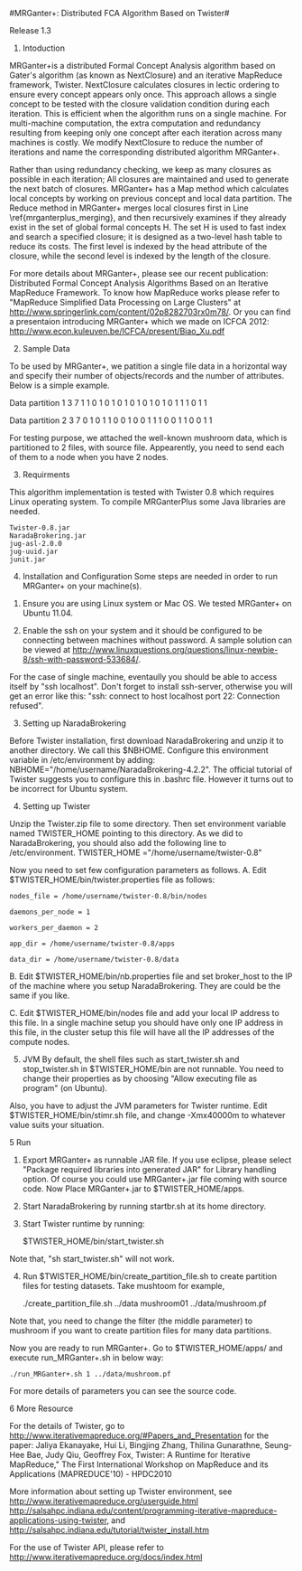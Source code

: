 #MRGanter+: Distributed FCA Algorithm Based on Twister#

Release 1.3

1. Intoduction

MRGanter+is a distributed Formal Concept Analysis algorithm based on Gater's algorithm (as known as NextClosure) and an iterative MapReduce framework, Twister.
NextClosure calculates closures in lectic ordering to ensure every concept appears only once. This approach allows a single concept to be tested with the closure validation condition during each iteration. This is efficient when the algorithm runs on a single machine. For multi-machine computation, the extra computation and redundancy resulting from keeping  only one concept after each iteration across many machines is costly. We modify NextClosure to reduce the number of iterations and name the corresponding distributed algorithm MRGanter+.

Rather than using redundancy checking, we keep as many closures as possible in each iteration; All closures are maintained and used to generate the next batch of closures. MRGanter+ has a Map method which calculates local concepts by working on previous concept and local data partition. The Reduce method in MRGanter+ merges local closures first in Line \ref{mrganterplus_merging}, and then recursively examines if they already exist in the set of global formal concepts H. The set H is used to fast index and search a specified closure; it is designed as a two-level hash table to reduce its costs. The first level is indexed by the head attribute of the closure, while the second level is indexed by the length of the closure.

For more details about MRGanter+, please see our recent publication: Distributed Formal Concept Analysis Algorithms Based on an Iterative MapReduce Framework. To know how MapReduce works please refer to "MapReduce Simplified Data Processing on Large Clusters" at http://www.springerlink.com/content/02p8282703rx0m78/.
Or you can find a presentaion introducing MRGanter+ which we made on ICFCA 2012: http://www.econ.kuleuven.be/ICFCA/present/Biao_Xu.pdf

2. Sample Data

To be used by MRGanter+, we patition a single file data in a horizontal way and specify their number of objects/records and the number of attributes. Below is a simple example.

Data partition 1
		3
		7
		1 1 0 1 0 1 0
		1 0 1 0 1 0 1
		0 1 1 1 0 1 1

Data partition 2
		3
		7
		0 1 0 1 1 0 0
		1 0 0 1 1 1 0
		0 1 1 0 0 1 1

For testing purpose, we attached the well-known mushroom data, which is partitioned to 2 files, with source file. Appearently, you need to send each of them to a node when you have 2 nodes.

3. Requirments

This algorithm implementation is tested with Twister 0.8 which requires Linux operating system. To compile MRGanterPlus some Java libraries are needed.

  	Twister-0.8.jar
	NaradaBrokering.jar
	jug-asl-2.0.0
	jug-uuid.jar
	junit.jar

4. Installation and Configuration
Some steps are needed in order to run MRGanter+ on your machine(s).

1) Ensure you are using Linux system or Mac OS. We tested MRGanter+ on Ubuntu 11.04.

2) Enable the ssh on your system and it should be configured to be connecting between machines without password. A sample solution can be viewed at http://www.linuxquestions.org/questions/linux-newbie-8/ssh-with-password-533684/.

For the case of single machine, eventaully you should be able to access itself by "ssh localhost". Don't forget to install ssh-server, otherwise you will get an error like this: "ssh: connect to host localhost port 22: Connection refused".

3) Setting up NaradaBrokering

Before Twister installation, first download NaradaBrokering and unzip it to another directory. We call this $NBHOME. Configure this environment variable in /etc/environment by adding: NBHOME="/home/username/NaradaBrokering-4.2.2". The official tutorial of Twister suggests you to configure this in .bashrc file. However it turns out to be incorrect for Ubuntu system.

4) Setting up Twister

Unzip the Twister.zip file to some directory. Then set environment variable named TWISTER_HOME pointing to this directory. As we did to NaradaBrokering, you should also add the following line to /etc/environment.
	TWISTER_HOME ="/home/username/twister-0.8"

Now you need to set few configuration parameters as follows.
A. Edit $TWISTER_HOME/bin/twister.properties file as follows:


	nodes_file = /home/username/twister-0.8/bin/nodes

	daemons_per_node = 1

	workers_per_daemon = 2

	app_dir = /home/username/twister-0.8/apps

	data_dir = /home/username/twister-0.8/data
B. Edit $TWISTER_HOME/bin/nb.properties file and set broker_host to the IP of the machine where you setup NaradaBrokering. They are could be the same if you like.

C. Edit $TWISTER_HOME/bin/nodes file and add your local IP address to this file. In a single machine setup you should have only one IP address in this file, in the cluster setup this file will have all the IP addresses of the compute nodes.

5) JVM
By default, the shell files such as start_twister.sh and stop_twister.sh in $TWISTER_HOME/bin are not runnable. You need to  change their properties as by choosing "Allow executing file as program" (on Ubuntu). 

Also, you have to adjust the JVM parameters for Twister runtime. Edit $TWISTER_HOME/bin/stimr.sh file, and change -Xmx40000m to whatever value suits your situation.

5 Run

1) Export MRGanter+ as runnable JAR file. If you use eclipse, please select "Package required libraries into generated JAR" for Library handling option. Of course you could use MRGanter+.jar file coming with source code. Now Place MRGanter+.jar to $TWISTER_HOME/apps.

2) Start NaradaBrokering by running startbr.sh at its home directory.

3) Start Twister runtime by running:

	$TWISTER_HOME/bin/start_twister.sh

Note that, "sh start_twister.sh" will not work.

4) Run $TWISTER_HOME/bin/create_partition_file.sh to create partition files for testing datasets. Take mushtoom for example,

	./create_partition_file.sh ../data mushroom01 ../data/mushroom.pf

Note that, you need to change the filter (the middle parameter) to mushroom if you want to create partition files for many data partitions.

Now you are ready to run MRGanter+. Go to $TWISTER_HOME/apps/ and execute run_MRGanter+.sh in below way:

	./run_MRGanter+.sh 1 ../data/mushroom.pf

For more details of parameters you can see the source code.

6 More Resource

For the details of Twister, go to http://www.iterativemapreduce.org/#Papers_and_Presentation for the paper:
Jaliya Ekanayake, Hui Li, Bingjing Zhang, Thilina Gunarathne, Seung-Hee Bae, Judy Qiu, Geoffrey Fox, Twister: A Runtime for Iterative MapReduce," The First International Workshop on MapReduce and its Applications (MAPREDUCE'10) - HPDC2010


More information about setting up Twister environment, see 
http://www.iterativemapreduce.org/userguide.html
http://salsahpc.indiana.edu/content/programming-iterative-mapreduce-applications-using-twister,
and http://salsahpc.indiana.edu/tutorial/twister_install.htm

For the use of Twister API, please refer to http://www.iterativemapreduce.org/docs/index.html

